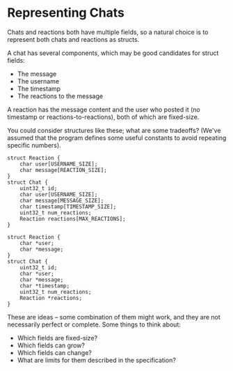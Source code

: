 # Representing Chats

Chats and reactions both have multiple fields, so a natural choice is to
represent both chats and reactions as structs.

A chat has several components, which may be good candidates for struct fields:

- The message
- The username
- The timestamp
- The reactions to the message

A reaction has the message content and the user who posted it (no timestamp or
reactions-to-reactions), both of which are fixed-size.

You could consider structures like these; what are some tradeoffs? (We've
assumed that the program defines some useful constants to avoid repeating
specific numbers).

```
struct Reaction {
    char user[USERNAME_SIZE];
    char message[REACTION_SIZE];
}
struct Chat {
    uint32_t id;
    char user[USERNAME_SIZE];
    char message[MESSAGE_SIZE];
    char timestamp[TIMESTAMP_SIZE];
    uint32_t num_reactions;
    Reaction reactions[MAX_REACTIONS];
}
```

```
struct Reaction {
    char *user;
    char *message;
}
struct Chat {
    uint32_t id;
    char *user;
    char *message;
    char *timestamp;
    uint32_t num_reactions;
    Reaction *reactions;
}
```

These are ideas – some combination of them might work, and they are not necessarily perfect or complete. Some things to think about:

- Which fields are fixed-size?
- Which fields can grow?
- Which fields can change?
- What are limits for them described in the specification?







